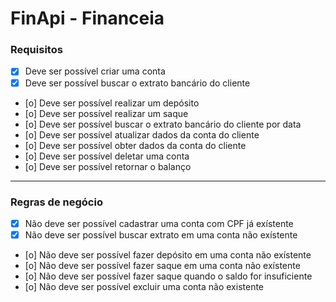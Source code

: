 # FinApi - Financeia

### Requisitos

- [x] Deve ser possível criar uma conta
- [x] Deve ser possível buscar o extrato bancário do cliente
- [o] Deve ser possível realizar um depósito
- [o] Deve ser possível realizar um saque
- [o] Deve ser possível buscar o extrato bancário do cliente por data
- [o] Deve ser possível atualizar dados da conta do cliente
- [o] Deve ser possível obter dados da conta do cliente
- [o] Deve ser possível deletar uma conta
- [o] Deve ser possível retornar o balanço

---

### Regras de negócio

- [x] Não deve ser possível cadastrar uma conta com CPF já exístente
- [x] Não deve ser possível buscar extrato em uma conta não exístente
- [o] Não deve ser possível fazer depósito em uma conta não exístente
- [o] Não deve ser possível fazer saque em uma conta não exístente
- [o] Não deve ser possível fazer saque quando o saldo for insuficiente
- [o] Não deve ser possível excluir uma conta não existente